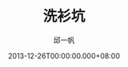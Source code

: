 ---
issue: 51
title: 洗衫坑
author: 邱一帆
language: 四縣
date: 2013-12-26T00:00:00.000+08:00
topic: 文史
difficulty: 2
wikidata: Q98095863
wikidata_link: https://www.wikidata.org/wiki/Q98095863
---
